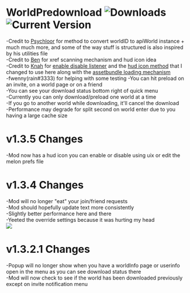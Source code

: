 # WorldPredownload ![Downloads](https://img.shields.io/github/downloads/gompocp/WorldPredownload/total?color=darkgreen) ![Current Version](https://img.shields.io/github/v/release/gompocp/WorldPredownload?color=blue)<br>

-Credit to [Psychloor](https://github.com/Psychloor/AdvancedInvites/blob/master/AdvancedInvites/InviteHandler.cs) for method to convert worldID to apiWorld instance + much much more, and some of the way stuff is structured is also inspired by his utilities file<br>
-Credit to [Ben](https://github.com/BenjaminZehowlt/DynamicBonesSafety) for xref scanning mechanism and hud icon idea<br>
-Credit to [Knah](https://github.com/knah/) for [enable disable listener](https://github.com/knah/VRCMods/blob/master/UIExpansionKit/Components/EnableDisableListener.cs) and the [hud icon method](https://github.com/knah/VRCMods/blob/master/JoinNotifier/JoinNotifierMod.cs#L120) that I changed to use here along with the [assetbundle loading mechanism](https://github.com/knah/VRCMods/blob/master/JoinNotifier/JoinNotifierMod.cs#L61)  <br>
-fwenny(rain#3333) for helping with some testing
-You can hit preload on an invite, on a world page or on a friend <br>
-You can see your download status bottom right of quick menu <br>
-Currently you can only download/preload one world at a time <br>
-If you go to another world while downloading, it'll cancel the download <br>
-Performance may degrade for split second on world enter due to you having a large cache size <br>


# v1.3.5 Changes <br>
-Mod now has a hud icon you can enable or disable using uix or edit the melon prefs file<br>

# v1.3.4 Changes <br>
-Mod will no longer "eat" your join/friend requests<br>
-Mod should hopefully update text more consistently<br>
-Slightly better performance here and there<br>
-Yeeted the override settings because it was hurting my head <br>
<img src="https://cdn.discordapp.com/attachments/769569340856991754/796786175510708234/animethumbsdown7.jpg"/> <br>

# v1.3.2.1 Changes <br>
-Popup will no longer show when you have a worldInfo page or userinfo open in the menu as you can see download status there <br>
-Mod will now check to see if the world has been downloaded previously except on invite notification menu <br><br>


